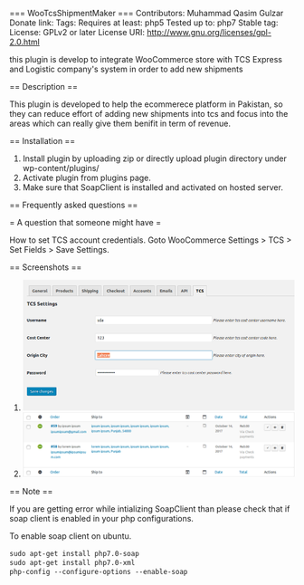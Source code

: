 === WooTcsShipmentMaker ===
Contributors: Muhammad Qasim Gulzar
Donate link: 
Tags: 
Requires at least: php5
Tested up to: php7
Stable tag: 
License: GPLv2 or later
License URI: http://www.gnu.org/licenses/gpl-2.0.html

this plugin is develop to integrate WooCommerce store with TCS Express and Logistic company's system in order to add new shipments

== Description ==

This plugin is developed to help the ecommerece platform in Pakistan,
    so they can reduce effort of adding new shipments into tcs and focus into 
    the areas which can really give them benifit in term of revenue.

== Installation ==

1. Install plugin by uploading zip or directly upload plugin directory under wp-content/plugins/
2. Activate plugin from plugins page. 
3. Make sure that SoapClient is installed and activated on hosted server.

== Frequently asked questions ==

= A question that someone might have =

How to set TCS account credentials.
Goto WooCommerce Settings > TCS > Set Fields > Save Settings.


== Screenshots ==

1. ![settings screenshot](settings.png?raw=true "Settings") 
2. ![Orders screenshot](order-screen.png?raw=true "Order Items")

== Note ==

If you are getting error while intializing SoapClient than please check that if soap client is enabled in your php configurations.

To enable soap client on ubuntu.

    sudo apt-get install php7.0-soap
    sudo apt-get install php7.0-xml
    php-config --configure-options --enable-soap